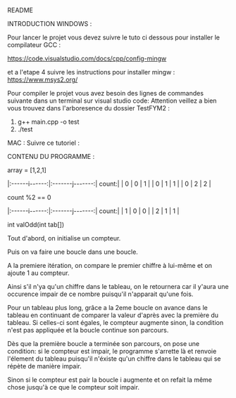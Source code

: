 README

INTRODUCTION
WINDOWS : 

Pour lancer le projet vous devez suivre le tuto ci dessous pour installer le compilateur GCC :

https://code.visualstudio.com/docs/cpp/config-mingw

et a l'etape 4 suivre les instructions pour installer mingw : https://www.msys2.org/

Pour compiler le projet vous avez besoin des lignes de commandes suivante dans un terminal sur visual studio code:
Attention veillez a bien vous trouvez dans l'arboresence du dossier TestFYM2 : 
1) g++ main.cpp -o test
2) ./test

MAC :
Suivre ce tutoriel : 

CONTENU DU PROGRAMME :

array = [1,2,1]

|:------i------:|:-------j-------:| count:|
|       0       |        0        |   1   |
|       0       |        1        |   1   |
|       0       |        2        |   2   |

count %2 == 0 

|:------i------:|:-------j-------:| count:|
|       1       |        0        |   0   |
|       2       |        1        |   1   |



int valOdd(int tab[])

Tout d'abord, on initialise un compteur. 

Puis on va faire une boucle dans une boucle. 

A la premiere itération, on compare le premier chiffre à lui-même et on ajoute 1 au compteur. 

Ainsi s'il n'ya qu'un chiffre dans le tableau, on le retournera car il y'aura une occurence impair de ce nombre puisqu'il n'apparait qu'une fois.

Pour un tableau plus long, grâce a la 2eme boucle on avance dans le tableau en continuant de comparer la valeur d'après avec la première du tableau.
Si celles-ci sont égales, le compteur augmente sinon, la condition n'est pas appliquée et la boucle continue son parcours.

Dès que la première boucle a terminée son parcours, on pose une condition: si le compteur est impair, le programme s'arrette là et renvoie l'élement du tableau puisqu'il n'éxiste qu'un chiffre dans le tableau qui se répète de manière impair. 

Sinon si le compteur est pair la boucle i augmente et on refait la même chose jusqu'à ce que le compteur soit impair.
